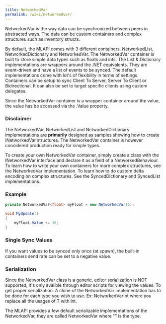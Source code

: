 ```yaml
---
title: NetworkedVar
permalink: /wiki/networkedvar/
---
```


NetworkedVar is the way data can be synchronized between peers in abstracted ways. The data can be custom containers and complex structures such as inventory structs.

By default, the MLAPI comes with 3 different containers. NetworkedList, NetworkedDictionary and NetworkedVar. The NetworkedVar container is built to store simple data types such as floats and ints. The List & Dictionary implementations are wrappers around the .NET equivalents. They are event-driven and have a list of events to be synced. The default implementations come with lot's of flexibility in terms of settings. Containers can be setup to sync Client To Server, Server To Client or Bidirectional. It can also be set to target specific clients using custom delegates.

Since the NetworkedVar container is a wrapper container around the value, the value has be accessed via the .Value property.


<div class="panel panel-warning">
    <div class="panel-heading">
        <h3 class="panel-title">Disclaimer</h3>
    </div>
    <div class="panel-body">
        The NetworkedVar, NetworkedList and NetworkedDictionary implementations are <b>primarily</b> designed as samples showing how to create INetworkedVar structures. The NetworkedVar container is however concidered production ready for simple types.
    </div>
</div>

To create your own NetworkedVar container, simply create a class with the INetworkedVar interface and declare it as a field of a NetworkedBehaviour. To learn how to write your own containers for more complex structures, see the NetworkedVar implementation. To learn how to do custom delta encoding on complex structures. See the SyncedDictionary and SyncedLIst implementations.


### Example
```csharp
private NetworkedVar<float> myFloat = new NetworkedVar(5);

void MyUpdate()
{
    myFloat.Value += 30;
}
```

### Single Sync Values
If you want values to be synced only once (at spawn), the built-in containers send rate can be set to a negative value.

### Serialization
Since the NetworkedVar class is a generic, editor serialization is NOT supported, it's only avalible through editor scripts for viewing the values. To get proper serialization. A clone of the NetworkedVar implementation has to be done for each type you wish to use. Ex: NetworkedVarInt where you replace all the usages of T with int.

The MLAPI provides a few default serializable implementations of the NetworkedVar, they are called NetworkedVar<TYPE> where "<TYPE>" is the type.
